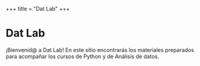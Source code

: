 +++
title = "Dat Lab"
+++

# Dat Lab

¡Bienvenid@ a Dat Lab! En este sitio encontrarás los materiales preparados para 
acompañar los cursos de Python y de Análisis de datos.

<!--- 
¿Podrías llenar la siguiente encuesta al empezar el curso? 
[Link a la encuesta](https://forms.gle/9mTeBkrPQUMPZZPz5)
--->
